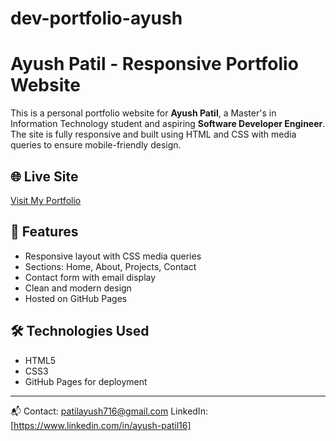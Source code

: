 # dev-portfolio-ayush
# Ayush Patil - Responsive Portfolio Website

This is a personal portfolio website for **Ayush Patil**, a Master's in Information Technology student and aspiring **Software Developer Engineer**. The site is fully responsive and built using HTML and CSS with media queries to ensure mobile-friendly design.

## 🌐 Live Site
[Visit My Portfolio](https://your-username.github.io/dev-portfolio-ayush/)

## 📌 Features
- Responsive layout with CSS media queries
- Sections: Home, About, Projects, Contact
- Contact form with email display
- Clean and modern design
- Hosted on GitHub Pages

## 🛠️ Technologies Used
- HTML5
- CSS3
- GitHub Pages for deployment

---

📬 Contact: [patilayush716@gmail.com](mailto:patilayush716@gmail.com)
   LinkedIn:[https://www.linkedin.com/in/ayush-patil16]
